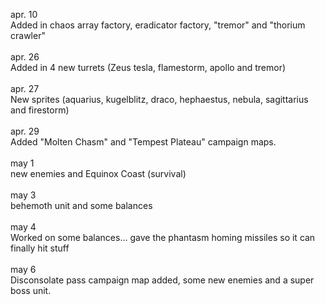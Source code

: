 

apr. 10
<br>
Added in chaos array factory, eradicator factory, "tremor" and "thorium crawler"
<br><br>
apr. 26
<br>
Added in 4 new turrets (Zeus tesla, flamestorm, apollo and tremor)
<br><br>
apr. 27
<br>
New sprites (aquarius, kugelblitz, draco, hephaestus, nebula, sagittarius and firestorm)
<br><br>
apr. 29
<br>
Added "Molten Chasm" and "Tempest Plateau" campaign maps.
<br><br>
may 1
<br>
new enemies and Equinox Coast (survival)
<br><br>
may 3
<br>
behemoth unit and some balances
<br><br>
may 4 
<br>
Worked on some balances... gave the phantasm homing missiles so it can finally hit stuff
<br><br>
may 6
<br>
Disconsolate pass campaign map added, some new enemies and a super boss unit.

